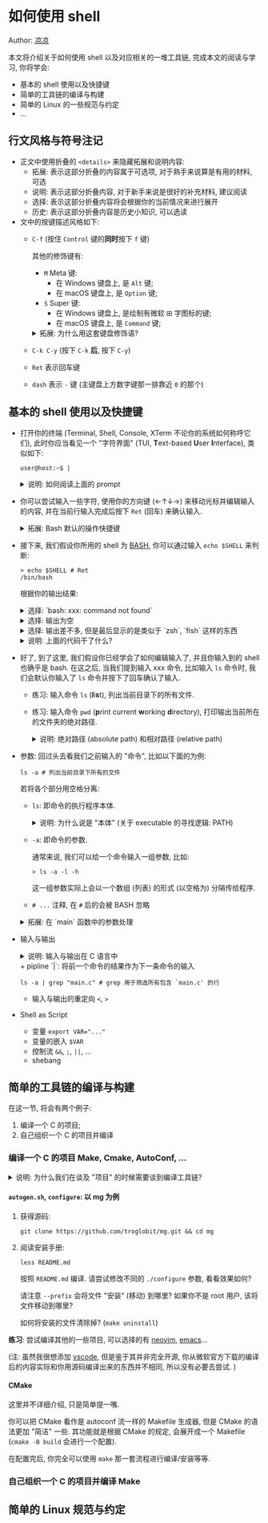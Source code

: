 # 如何使用 shell

Author: [凉凉](https://github.com/li-yiyang)

本文将介绍关于如何使用 shell 以及对应相关的一堆工具链, 完成本文的阅读与学习,
你将学会:
+ 基本的 shell 使用以及快捷键
+ 简单的工具链的编译与构建
+ 简单的 Linux 的一些规范与约定
+ ...

## 行文风格与符号注记
+ 正文中使用折叠的 `<details>` 来隐藏拓展和说明内容:
  + 拓展: 表示这部分折叠的内容属于可选项, 对于熟手来说算是有用的材料, 可选
  + 说明: 表示这部分折叠内容, 对于新手来说是很好的补充材料, 建议阅读
  + 选择: 表示这部分折叠内容将会根据你的当前情况来进行展开
  + 历史: 表示这部分折叠内容是历史小知识, 可以选读
+ 文中的按键描述风格如下:
  + `C-f` (按住 `Control` 键的​**同时**​按下 `f` 键)

    其他的修饰键有:
    + `M` Meta 键:
      + 在 Windows 键盘上, 是 `Alt` 键;
      + 在 macOS 键盘上, 是 `Option` 键;
    + `S` Super 键:
      + 在 Windows 键盘上, 是绘制有微软 `田` 字图标的键;
      + 在 macOS 键盘上, 是 `Command` 键;

    <details>
    <summary>拓展: 为什么用这套键盘修饰语? </summary>
    <div markdown="1">
    在一些旧电脑 (比如 Lisp Machine) 键盘上, 确实存在一一对应的 [Meta 键](https://en.wikipedia.org/wiki/Meta_key),
    以及 [Super 键](https://en.wikipedia.org/wiki/Super_key_(keyboard_button)). 这些设计语言被 [GNU](https://en.wikipedia.org/wiki/GNU) 软件集所继承了下来,
    成为了早期 (甚至到了现在) 在 Linux 中所包含的一批功能性的软件.

    由于这套规范影响深远, 所以大部分程序都会对其有一定的借鉴.
    比如 macOS 的系统默认快捷键就是如是设计.

    (当然, 也有可能是直接调库 [GNU readline](https://tiswww.case.edu/php/chet/readline/rltop.html) 导致的)

    不管怎么说, 在这里我们将会使用这套语言.
    </div>
    </details>
  + `C-k C-y` (按下 `C-k` **后**, 按下 `C-y`)
  + `Ret` 表示回车键
  + `dash` 表示 `-` 键 (主键盘上方数字键那一排靠近 `0` 的那个)

## 基本的 shell 使用以及快捷键
+ 打开你的终端 (Terminal, Shell, Console, XTerm 不论你的系统如何称呼它们),
  此时你应当看见一个 "字符界面" (TUI, **T**​ext-based **U**​ser **I**​nterface),
  类似如下:

  ```text
  user@host:~$ |
  ```

  <details>
  <summary>说明: 如何阅读上面的 prompt</summary>
  <div markdown="1">

  其中 `|` 为你的 [光标](https://en.wikipedia.org/wiki/Cursor_(user_interface)) (cursor) 所在的位置.

  其中 `user@host:~$` 这部分我们称为 prompt, 一般的, prompt 中会显示许多有用的信息,
  比如告诉我们当前操作 shell 的用户名称为 `user`, 操作的这台机器的名称为 `hostname`,
  当前所在的文件夹 (目录, current working directory) 为 `~`.

  当然, 你也可以选择 [自定义](https://www.gnu.org/software/bash/manual/bash.html#Controlling-the-Prompt) prompt 的显示内容 ([Bash Generator](https://bash-prompt-generator.org)).

  </div>
  </details>
+ 你可以尝试输入一些字符, 使用你的方向键 (←↑↓→) 来移动光标并编辑输入的内容,
  并在当前行输入完成后按下 `Ret` (回车) 来确认输入.

  <details>
  <summary>拓展: Bash 默认的操作快捷键</summary>
  <div markdown="1">

  如果你恰好使用过 Emacs, Bash 的默认操作模式叫作 [emacs-mode](https://www.gnu.org/software/bash/manual/bash.html#Command-Line-Editing), 你可以使用类似
  Emacs 中的编辑快捷键来对 Bash 中的输入进行编辑, 比如:
  + `C-f` 向前 (右) 移动一个​**字符** (**f**​orward);
  + `C-b` 向后 (左) 移动一个​**字符** (**b**​ackward);
  + `M-f` 向前 (右) 移动一个​**单词** (**f**​orward word);
  + `M-b` 向后 (左) 移动一个​**单词** (**b**​ackward word);
  + `C-n` 下一行 (**n**​ext line);
  + `C-p` 上一行 (**p**​revious line);
  + `C-o` 换行 (**o**​pen new line);
  + `C-k` 删除在当前行光标后的所有内容 (**k**​ill);
  + `C-w` 删除前一个​**单词** (**w**​ord);
  + [more](https://www.gnu.org/software/bash/manual/bash.html#Command-Line-Editing)

  </div>
  </details>
+ 接下来, 我们假设你所用的 shell 为 [BASH](https://www.gnu.org/software/bash/), 你可以通过输入 `echo $SHELL` 来判断:

  ```shell
  > echo $SHELL # Ret
  /bin/bash
  ```

  根据你的输出结果:

  <details>
  <summary markdown="1">
  选择: `bash: xxx: command not found`
  </summary>
  <div markdown="1">
  请仔细看看你的 `xxx` 部分是否输入正确, 真的是 `echo` 吗?
  若是, 则你的 Linux 可能有些不太对劲. 请检查 `PATH` 是否正确,
  发行版是否损坏, 等.
  </div>
  </details>

  <details>
  <summary>选择: 输出为空</summary>
  <div markdown="1">
  请检查你的 `$SHELL` 是否输入正确, 真的是 `%SHELL` 吗?
  若是, 则说明这个环境变量为空.
  </div>
  </details>

  <details>
  <summary markdown=1>
  选择: 输出差不多, 但是最后显示的是类似于 `zsh`, `fish` 这样的东西
  </summary>
  <div markdown="1">
  这倒不是什么大问题, 这说明你的默认 shell 是 [ZSH](https://en.wikipedia.org/wiki/Z_shell), [Fish](https://en.wikipedia.org/wiki/Fish_(Unix_shell)) 这样的 shell.
  你可以通过输入 `bash` 命令来切换到 BASH.
  </div>
  </details>

  <details>
  <summary>说明: 上面的代码干了什么? </summary>
  <div markdown="1">
  + `echo` 这个命令将会原封不动地输出后面跟着的所有的参数.
  + `$SHELL` 可以看作是两个部分 `$` 前缀以及 `SHELL` 环境变量 (env) 名称,
    将会用 `SHELL` 这个变量替换 `$SHELL` 作为输入

  没事, 到了这里还是不懂也没有关系, 你可以先看看后文.
  </div>
  </details>
+ 好了, 到了这里, 我们假设你已经学会了如何编辑输入了,
  并且你输入到的 shell 也确乎是 bash. 在这之后, 当我们提到输入 xxx  命令,
  比如输入 `ls` 命令时, 我们会默认你输入了 `ls` 命令并按下了回车确认了输入.

  + 练习: 输入命令 `ls` (**l**​i​**s**​t), 列出当前目录下的所有文件.
  + 练习: 输入命令 `pwd` (**p**​rint current **w**​orking **d**​irectory),
    打印输出当前所在的文件夹的绝对路径.

    <details>
    <summary>说明: 绝对路径 (absolute path) 和相对路径 (relative path)</summary>
    <div markdown="1">
    虽然这两个东西算是少有的光看名字就非常直观的, 我们先从相对路径开始:
    + 假设当前文件夹中有文件夹 `a`, `b`, `c`:

      ```shell
      > ls
      a b c
      ```

      在 `a` 中的文件 `a1`, 在当前文件夹看来, 就是 `a/a1`, 即 `a/a1` 就是一个相对路径;
    + 那么如果我们现在切换到了 `a` 文件夹下, 该如何找到 `b` 文件夹中的文件 `b1` 呢?

      ```shell
      cd a # 进入到文件夹 a 中
      ```

      答案是 `../a/a1`:

      ```shell
      file ../a/a1 # 检查文件 ../a/a1 的类型
      ```

      其中 `..` 表示上级目录, 而 `.` 表示当前目录.

      <details>
      <summary>历史: 隐藏文件的命名</summary>
      <div markdown=1>
      由于 `..` 和 `.` 的命名特殊性, 历史上 `ls` 命令默认会不显示这两个文件.
      而做到这一点的方式非常的粗暴: 凡是以 `.` 开头的文件都不会显示.

      Read more:
      + [file_ignored | ls.c](https://github.com/coreutils/coreutils/blob/5cecd703e57b2e1301767d82cbe5bb01cae88472/src/ls.c#L3183)
      + [Linux History: How Dot Files Became Hidden Files](https://linux-audit.com/linux-history-how-dot-files-became-hidden-files/)
      </div>
      </details>
    + 相信现在你应该大概了解相对路径了吧... 如果仍然不太了解, 下面是一个例子:

      ```shell
      > tree . # 以树状图显示当前目录下的文件结构
      .
      ├── a
      │   ├── a1
      │   │   ├── a11
      │   │   ├── a12
      │   │   └── a13
      │   ├── a2
      │   │   ├── a21
      │   │   ├── a22
      │   │   └── a23
      │   └── a3
      │       ├── a31
      │       ├── a32
      │       └── a33
      ├── b
      │   ├── b1
      │   │   ├── b11
      │   │   └── b12
      │   └── b2
      │       ├── b21
      │       └── b22
      └── test.txt
      ```

      请任意选择两个文件并指出他们之间相互的相对路径, 如:
      `a11` 相对 `b22` 的相对路径: `../../b/b22`.

    那么绝对路径就比较好理解了: 相对根目录 `/` 的相对路径就是绝对路径了.
    比如根目录下的 `/home/user`, 也就是我们的用户目录 `~`.
    </div>
    </details>
+ 参数: 回过头去看我们之前输入的 "命令", 比如以下面的为例:

  ```shell
  ls -a # 列出当前目录下所有的文件
  ```

  若将各个部分用空格分离:
  + `ls`: 即命令的执行程序本体.

    <details>
    <summary>说明: 为什么说是 "本体" (关于 executable 的寻找逻辑: PATH)</summary>
    <div markdown="1">
    你可以用 `which ls` 来找到 `ls` 程序的绝对路径.

    那么为什么 Shell 就知道 `ls` 具体在哪里呢?
    是因为 `ls` 之类的程序是 Shell 的保留关键字吗?

    并不是, Shell 通过环境变量 PATH 中指定的路径去查找当前输入的执行程序的具体所在位置,
    比如我们可以编写一个简单的程序 `hello_world.c`:

    ```shell
    > gcc -o hello_world hello_world && pwd
    /any/path/is/okay
    ```

    然后将 `hello_world` 所在的文件夹添加到 `PATH` 中:

    ```shell
    > export PATH="/any/path/is/okay:$PATH"
    ```

    注: `PATH` 中使用 `:` 分隔路径.

    这样在 Shell 中就可以用 `hello_world` 来直接调用我们编译好的程序了.

    那么对于不在 PATH 中的可执行程序, SHELL 又是如何寻找的呢?

    答案是通过相对路径 `./hello_world` 或是绝对路径 `/any/path/is/okay/hello_world`
    来进行查找.
    </div>
    </details>
  + `-a`: 即命令的参数.

    通常来说, 我们可以给一个命令输入一组参数, 比如:

    ```shell
    > ls -a -l -h
    ```

    这一组参数实际上会以一个数组 (列表) 的形式 (以空格为) 分隔传给程序.
  + `# ...` 注释, 在 `#` 后的会被 BASH 忽略

  <details>
  <summary markdown="1">拓展: 在 `main` 函数中的参数处理</summary>
  <div markdown="1">
  用一个 `main` 函数来理解估计会非常方便:

  ```c
  #include "stdio.h"

  int main(int argc, char** argv) {
    // argc: count of args + 1
    // argv: values of arg (as a array),
    //       the first *(argv) is the executable file itself

    printf("You've passed in %d arguments to executable file:\n", argc - 1);
    prinft("    %s\n", *argv);
    printf("They are:\n");

    for (int i = 1; i < argc; i++)
      printf("+ `%s'\n", *(argv + i));

    return 0;
  }
  ```

  编译并测试:

  ```shell
  > gcc -o main main.c && ./main "Hello World" "This is Second" This is Not Third
  You've passed in 6 arguments to executable file:
      /any/path/to/main
  They are:
  + `Hello World'
  + `This is Second'
  + `This'
  + `is'
  + `Not'
  + `Third'
  ```

  显然, 你可以通过编写一个 argparser 的函数来处理输入的参数, 然后根据参数,
  输出你应当输出的结果.

  </div>
  </details>
+ 输入与输出

  <details>
  <summary>说明: 输入与输出在 C 语言中</summary>
  <div markdown="1">
  这些输入与输出其实对应的就是 C 语言中我们的 `stdin` (standard input) 与
  `stdout`(standard output). 这也是为什么我们在编写 `read` 类型的函数的时候,
  会用 `EOF` (**E**​nd **O**​f **F**​ile) 来作为输入的终止.
  </div>
  </details>
  + pipline `|`: 将前一个命令的结果作为下一条命令的输入

    ```shell
    ls -a | grep "main.c" # grep 用于筛选所有包含 `main.c' 的行
    ```
  + 输入与输出的重定向 `<`, `>`
+ Shell as Script
  + 变量 `export VAR="..."`
  + 变量的嵌入 `$VAR`
  + 控制流 `&&`, `;`, `||`, ...
  + shebang

## 简单的工具链的编译与构建
在这一节, 将会有两个例子:
1. 编译一个 C 的项目;
2. 自己组织一个 C 的项目并编译

### 编译一个 C 的项目 Make, Cmake, AutoConf, ...
<details>
<summary>说明: 为什么我们在谈及 "项目" 的时候需要谈到编译工具链? </summary>
<div markdown="1">

当我们的工具的代码量并不大的情况下, 比如只有一个 `main` 函数的简单计算器,
谈及编译的时候往往是一个简单的 `CC` 命令即可完成的事情:

```shell
gcc -o calculator calculator.c
```

但是真实情况下, 譬如我们引用或调包了一个库, 比方说 [webview](https://github.com/webview/webview),
在编译的时候, 我们就需要将这个调用的库引用过来:

```shell
gcc -o webview_calculator webview_calculator.c -framework WebKit -ldl -...
```

注: 这里只是一个示意, 实际上有一大堆 link 和 compile 的参数.

那么, 为什么会这么复杂?

可以从一个更加简单的例子来看, 假设我们有一个不同系统下不同表现的函数:

```c
// simple.c
#include "stdio.h"

int main() {

#ifdef __MAC_OS_X__
  printf("This is compiled for macOS\n");
#endif

#ifdef __LINUX__
  printf("This is comipled for Linux\n");
#endif

}
```

我们在编译的时候可以使用 `-D<macro_name>(=macro_value)` 的形式来定义宏,
于是对于上面的代码, 我们可以为 `macOS` 编译:

```shell
> gcc -o simple simple.c -D__MAC_OS_X__ && ./simple
This is compiled for macOS
```

当然, 实际上并不是使用 `__MAC_OS_X__` 这样的标记手动指定编译的系统,
而是通过 [Pre-defined Compiler Macros](https://sourceforge.net/p/predef/wiki/OperatingSystems/) 中说明的宏进行自动检测.

我们完全可以替换上文中的代码 `__MAC_OS_X__` 中的 `printf`,
变成在另一个文件中定义的一个函数, 比如 `attack_mac_os.c` 中的 `attack_mac_os`,
对于 `__LINUX__` 也同样可以有 `attack_linux.c` 中的 `attack_linux` 函数.
这样我们可以选择对于不同的编译对象, 只编译部分对应的代码, 从而使得我们的程序即小巧,
又具有可移植性.

那么如何实现这一操作呢?

假设我们的 `attack_mac_os.c` 文件如下:

```c
// attack_mac_os.c
#include "stdio.h"

void attack_mac_os() {
  printf("Haha, your macOS is being cracked. \n");
}
```

而主函数文件如下:

```c
// main.c

#ifdef __APPLE__
void attack_mac_os();
#endif

int main() {
#ifdef __APPLE__
  attack_mac_os();
#endif
}
```

因为 `gcc` 一次编译一个文件, 所以我们需要先编译 `attack_mac_os` (等其他文件),
即在编译完 `main.c` 的所有依赖后, 再编译 `main.c` 文件:

```shell
> gcc -o attack_mac_os.o attack_mac_os.c -c
> gcc -o simple main.c attack_mac_os.o
> ./simple
Haha, your macOS is being cracked.
```

在这中间发生了什么? (简单但是并不准确的解释)
+ 在 `main.c` 中, 我们定义了一个 `void attack_mac_os()`,
  这是为了告诉编译器, 有一个不接受输入参数, 也不返回参数的函数,
  名字叫作 `attack_mac_os`.
+ 尽管编译器可能并不知道这个函数的具体定义是什么, 但是它确实会保留这个符号.
+ 在第一个 `gcc` 编译的时候, 我们编译了具体定义 `attack_mac_os` 这个函数的文件,
  但是通过添加一个 `-c` 的参数, 使得编译器在 **c**​ompilation 阶段就停止;
+ 在第二个 `gcc` 编译的时候, 我们将所有的结果都合并 (link) 在一起,
  那个被保留的符号 `attack_mac_os` 在这个时候也会找到自己的定义.

那么对于一个较大的项目, 我们想要编译一个结果, 肯定不会像这样手动去解决各种编译顺序和依赖,
最简单的方式就是写一个 Shell 脚本, 描述编译的全过程并进行自动化处理;
但是缺点就是 Shell 脚本可维护性较差, 所以渐渐地会有人想出如何替代,
或者如何有更好的自动化管理工具, 于是就有了 Make, CMake 之类的东西.

</div>
</details>

#### `autogen.sh`, `configure`: 以 mg 为例
1. 获得源码:

   ```shell
   git clone https://github.com/troglobit/mg.git && cd mg
   ```
2. 阅读安装手册:

   ```shell
   less README.md
   ```

   按照 `README.md` 编译. 请尝试修改不同的 `./configure` 参数,
   看看效果如何?

   请注意 `--prefix` 会将文件 "安装" (移动) 到哪里? 如果你不是 root 用户,
   该将文件移动到哪里?

   如何将安装的文件清除掉? (`make uninstall`)

**练习**: 尝试编译其他的一些项目, 可以选择的有 [neovim](https://github.com/neovim/neovim), [emacs](https://github.com/emacs-mirror/emacs)...

(注: 虽然我很想添加 [vscode](https://github.com/microsoft/vscode), 但是鉴于其并非完全开源,
你从微软官方下载的编译后的内容实际和你用源码编译出来的东西并不相同,
所以没有必要去尝试. )

#### CMake
这里并不详细介绍, 只是简单提一嘴.

你可以把 CMake 看作是 autoconf 流一样的 Makefile 生成器,
但是 CMake 的语法更加 "简洁" 一些. 其功能就是根据 CMake 的规定,
会展开成一个 Makefile (`cmake -B build` 会进行一个配置).

在配置完后, 你完全可以使用 `make` 那一套流程进行编译/安装等等.

### 自己组织一个 C 的项目并编译 Make

## 简单的 Linux 规范与约定

